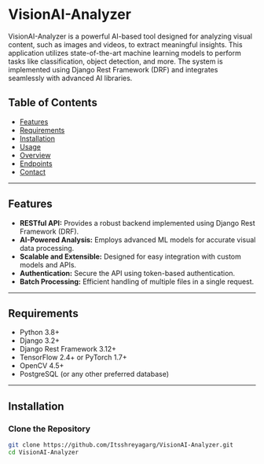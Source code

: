 # VisionAI-Analyzer

VisionAI-Analyzer is a powerful AI-based tool designed for analyzing visual content, such as images and videos, to extract meaningful insights. This application utilizes state-of-the-art machine learning models to perform tasks like classification, object detection, and more. The system is implemented using Django Rest Framework (DRF) and integrates seamlessly with advanced AI libraries.

## Table of Contents

- [Features](#features)
- [Requirements](#requirements)
- [Installation](#installation)
- [Usage](#usage)
- [Overview](#overview)
- [Endpoints](#endpoints)
- [Contact](#contact)

---

## Features

- **RESTful API:** Provides a robust backend implemented using Django Rest Framework (DRF).
- **AI-Powered Analysis:** Employs advanced ML models for accurate visual data processing.
- **Scalable and Extensible:** Designed for easy integration with custom models and APIs.
- **Authentication:** Secure the API using token-based authentication.
- **Batch Processing:** Efficient handling of multiple files in a single request.

---

## Requirements

- Python 3.8+
- Django 3.2+
- Django Rest Framework 3.12+
- TensorFlow 2.4+ or PyTorch 1.7+
- OpenCV 4.5+
- PostgreSQL (or any other preferred database)

---

## Installation

### Clone the Repository

```bash
git clone https://github.com/Itsshreyagarg/VisionAI-Analyzer.git
cd VisionAI-Analyzer
